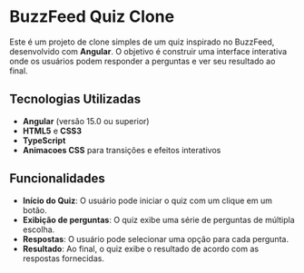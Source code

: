 # BuzzFeed Quiz Clone

Este é um projeto de clone simples de um quiz inspirado no BuzzFeed, desenvolvido com **Angular**. O objetivo é construir uma interface interativa onde os usuários podem responder a perguntas e ver seu resultado ao final.

## Tecnologias Utilizadas

- **Angular** (versão 15.0 ou superior)
- **HTML5** e **CSS3**
- **TypeScript**
- **Animacoes CSS** para transições e efeitos interativos

## Funcionalidades

- **Início do Quiz**: O usuário pode iniciar o quiz com um clique em um botão.
- **Exibição de perguntas**: O quiz exibe uma série de perguntas de múltipla escolha.
- **Respostas**: O usuário pode selecionar uma opção para cada pergunta.
- **Resultado**: Ao final, o quiz exibe o resultado de acordo com as respostas fornecidas.

